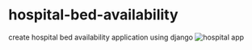 # hospital-bed-availability
create hospital bed availability application using django
![hospital app](https://user-images.githubusercontent.com/98012257/170987194-35d89012-acd4-43af-be0e-575d049b2ced.png)

